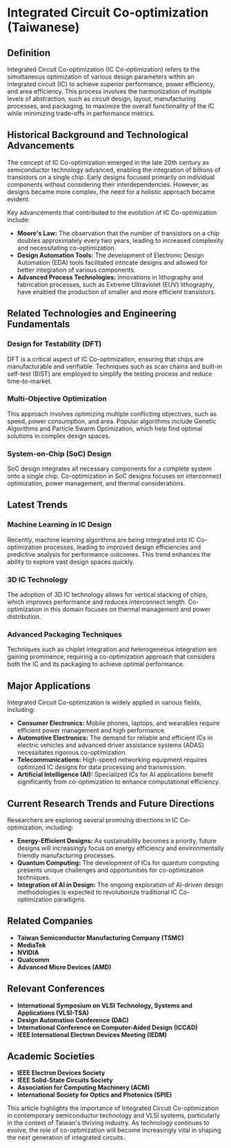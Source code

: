 # Integrated Circuit Co-optimization (Taiwanese)

## Definition

Integrated Circuit Co-optimization (IC Co-optimization) refers to the simultaneous optimization of various design parameters within an integrated circuit (IC) to achieve superior performance, power efficiency, and area efficiency. This process involves the harmonization of multiple levels of abstraction, such as circuit design, layout, manufacturing processes, and packaging, to maximize the overall functionality of the IC while minimizing trade-offs in performance metrics.

## Historical Background and Technological Advancements

The concept of IC Co-optimization emerged in the late 20th century as semiconductor technology advanced, enabling the integration of billions of transistors on a single chip. Early designs focused primarily on individual components without considering their interdependencies. However, as designs became more complex, the need for a holistic approach became evident.

Key advancements that contributed to the evolution of IC Co-optimization include:

- **Moore's Law:** The observation that the number of transistors on a chip doubles approximately every two years, leading to increased complexity and necessitating co-optimization.
- **Design Automation Tools:** The development of Electronic Design Automation (EDA) tools facilitated intricate designs and allowed for better integration of various components.
- **Advanced Process Technologies:** Innovations in lithography and fabrication processes, such as Extreme Ultraviolet (EUV) lithography, have enabled the production of smaller and more efficient transistors.

## Related Technologies and Engineering Fundamentals

### Design for Testability (DFT)

DFT is a critical aspect of IC Co-optimization, ensuring that chips are manufacturable and verifiable. Techniques such as scan chains and built-in self-test (BIST) are employed to simplify the testing process and reduce time-to-market.

### Multi-Objective Optimization

This approach involves optimizing multiple conflicting objectives, such as speed, power consumption, and area. Popular algorithms include Genetic Algorithms and Particle Swarm Optimization, which help find optimal solutions in complex design spaces.

### System-on-Chip (SoC) Design

SoC design integrates all necessary components for a complete system onto a single chip. Co-optimization in SoC designs focuses on interconnect optimization, power management, and thermal considerations.

## Latest Trends

### Machine Learning in IC Design

Recently, machine learning algorithms are being integrated into IC Co-optimization processes, leading to improved design efficiencies and predictive analysis for performance outcomes. This trend enhances the ability to explore vast design spaces quickly.

### 3D IC Technology

The adoption of 3D IC technology allows for vertical stacking of chips, which improves performance and reduces interconnect length. Co-optimization in this domain focuses on thermal management and power distribution.

### Advanced Packaging Techniques

Techniques such as chiplet integration and heterogeneous integration are gaining prominence, requiring a co-optimization approach that considers both the IC and its packaging to achieve optimal performance.

## Major Applications

Integrated Circuit Co-optimization is widely applied in various fields, including:

- **Consumer Electronics:** Mobile phones, laptops, and wearables require efficient power management and high performance.
- **Automotive Electronics:** The demand for reliable and efficient ICs in electric vehicles and advanced driver assistance systems (ADAS) necessitates rigorous co-optimization.
- **Telecommunications:** High-speed networking equipment requires optimized IC designs for data processing and transmission.
- **Artificial Intelligence (AI):** Specialized ICs for AI applications benefit significantly from co-optimization to enhance computational efficiency.

## Current Research Trends and Future Directions

Researchers are exploring several promising directions in IC Co-optimization, including:

- **Energy-Efficient Designs:** As sustainability becomes a priority, future designs will increasingly focus on energy efficiency and environmentally friendly manufacturing processes.
- **Quantum Computing:** The development of ICs for quantum computing presents unique challenges and opportunities for co-optimization techniques.
- **Integration of AI in Design:** The ongoing exploration of AI-driven design methodologies is expected to revolutionize traditional IC Co-optimization paradigms.

## Related Companies

- **Taiwan Semiconductor Manufacturing Company (TSMC)**
- **MediaTek**
- **NVIDIA**
- **Qualcomm**
- **Advanced Micro Devices (AMD)**

## Relevant Conferences

- **International Symposium on VLSI Technology, Systems and Applications (VLSI-TSA)**
- **Design Automation Conference (DAC)**
- **International Conference on Computer-Aided Design (ICCAD)**
- **IEEE International Electron Devices Meeting (IEDM)**

## Academic Societies

- **IEEE Electron Devices Society**
- **IEEE Solid-State Circuits Society**
- **Association for Computing Machinery (ACM)**
- **International Society for Optics and Photonics (SPIE)**

This article highlights the importance of Integrated Circuit Co-optimization in contemporary semiconductor technology and VLSI systems, particularly in the context of Taiwan's thriving industry. As technology continues to evolve, the role of co-optimization will become increasingly vital in shaping the next generation of integrated circuits.